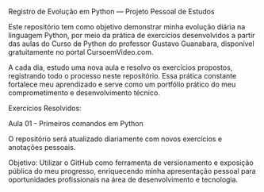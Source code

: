 Registro de Evolução em Python — Projeto Pessoal de Estudos

Este repositório tem como objetivo demonstrar minha evolução diária na linguagem Python, por meio da prática de exercícios desenvolvidos a partir das aulas do Curso de Python do professor Gustavo Guanabara, disponível gratuitamente no portal CursoemVideo.com.

A cada dia, estudo uma nova aula e resolvo os exercícios propostos, registrando todo o processo neste repositório. Essa prática constante fortalece meu aprendizado e serve como um portfólio prático do meu comprometimento e desenvolvimento técnico.

Exercícios Resolvidos:

Aula 01 - Primeiros comandos em Python


O repositório será atualizado diariamente com novos exercícios e anotações pessoais.

Objetivo:
Utilizar o GitHub como ferramenta de versionamento e exposição pública do meu progresso, enriquecendo minha apresentação pessoal para oportunidades profissionais na área de desenvolvimento e tecnologia.
